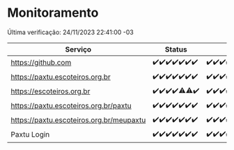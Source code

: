 # Monitoramento

Última verificação: 24/11/2023 22:41:00 -03

|Serviço|Status|Últimas 24h|
|---|---|---|
|https://github.com|<span title="2023-11-18: OK=24">✔️</span><span title="2023-11-19: OK=24">✔️</span><span title="2023-11-20: OK=24">✔️</span><span title="2023-11-21: OK=24">✔️</span><span title="2023-11-22: OK=23">✔️</span><span title="2023-11-23: OK=24">✔️</span><span title="2023-11-24: OK=1">✔️</span>|<span title="23/11/2023 22:43:00 -03 : 200">✔️</span><span title="23/11/2023 23:18:00 -03 : 200">✔️</span><span title="24/11/2023 00:07:00 -03 : 200">✔️</span><span title="24/11/2023 01:07:00 -03 : 200">✔️</span><span title="24/11/2023 02:06:00 -03 : 200">✔️</span><span title="24/11/2023 03:09:00 -03 : 200">✔️</span><span title="24/11/2023 04:05:00 -03 : 200">✔️</span><span title="24/11/2023 05:09:00 -03 : 200">✔️</span><span title="24/11/2023 06:06:00 -03 : 200">✔️</span><span title="24/11/2023 07:06:00 -03 : 200">✔️</span><span title="24/11/2023 08:04:00 -03 : 200">✔️</span><span title="24/11/2023 09:11:00 -03 : 200">✔️</span><span title="24/11/2023 10:08:00 -03 : 200">✔️</span><span title="24/11/2023 11:04:00 -03 : 200">✔️</span><span title="24/11/2023 12:06:00 -03 : 200">✔️</span><span title="24/11/2023 13:07:00 -03 : 200">✔️</span><span title="24/11/2023 14:04:00 -03 : 200">✔️</span><span title="24/11/2023 15:07:00 -03 : 200">✔️</span><span title="24/11/2023 16:03:00 -03 : 200">✔️</span><span title="24/11/2023 17:06:00 -03 : 200">✔️</span><span title="24/11/2023 18:03:00 -03 : 200">✔️</span><span title="24/11/2023 19:04:00 -03 : 200">✔️</span><span title="24/11/2023 20:05:00 -03 : 200">✔️</span><span title="24/11/2023 21:29:00 -03 : 200">✔️</span><span title="24/11/2023 22:41:00 -03 : 200">✔️</span>|
|https://paxtu.escoteiros.org.br|<span title="2023-11-18: OK=24">✔️</span><span title="2023-11-19: OK=24">✔️</span><span title="2023-11-20: OK=24">✔️</span><span title="2023-11-21: OK=24">✔️</span><span title="2023-11-22: OK=23">✔️</span><span title="2023-11-23: OK=24">✔️</span><span title="2023-11-24: OK=1">✔️</span>|<span title="23/11/2023 22:43:00 -03 : 200">✔️</span><span title="23/11/2023 23:18:00 -03 : 200">✔️</span><span title="24/11/2023 00:07:00 -03 : 200">✔️</span><span title="24/11/2023 01:07:00 -03 : 200">✔️</span><span title="24/11/2023 02:06:00 -03 : 200">✔️</span><span title="24/11/2023 03:09:00 -03 : 200">✔️</span><span title="24/11/2023 04:05:00 -03 : 200">✔️</span><span title="24/11/2023 05:09:00 -03 : 200">✔️</span><span title="24/11/2023 06:06:00 -03 : 200">✔️</span><span title="24/11/2023 07:06:00 -03 : 200">✔️</span><span title="24/11/2023 08:04:00 -03 : 200">✔️</span><span title="24/11/2023 09:11:00 -03 : 200">✔️</span><span title="24/11/2023 10:08:00 -03 : 200">✔️</span><span title="24/11/2023 11:04:00 -03 : 200">✔️</span><span title="24/11/2023 12:06:00 -03 : 200">✔️</span><span title="24/11/2023 13:07:00 -03 : 200">✔️</span><span title="24/11/2023 14:04:00 -03 : 200">✔️</span><span title="24/11/2023 15:07:00 -03 : 200">✔️</span><span title="24/11/2023 16:03:00 -03 : 200">✔️</span><span title="24/11/2023 17:06:00 -03 : 200">✔️</span><span title="24/11/2023 18:03:00 -03 : 200">✔️</span><span title="24/11/2023 19:04:00 -03 : 200">✔️</span><span title="24/11/2023 20:05:00 -03 : 200">✔️</span><span title="24/11/2023 21:29:00 -03 : 200">✔️</span><span title="24/11/2023 22:41:00 -03 : 200">✔️</span>|
|https://escoteiros.org.br|<span title="2023-11-18: OK=24">✔️</span><span title="2023-11-19: OK=24">✔️</span><span title="2023-11-20: OK=24">✔️</span><span title="2023-11-21: OK=24">✔️</span><span title="2023-11-22: OK=22, Falhas=1">⚠️</span><span title="2023-11-23: OK=23, Falhas=1">⚠️</span><span title="2023-11-24: OK=1">✔️</span>|<span title="23/11/2023 22:43:00 -03 : 200">✔️</span><span title="23/11/2023 23:18:00 -03 : 200">✔️</span><span title="24/11/2023 00:07:00 -03 : 200">✔️</span><span title="24/11/2023 01:07:00 -03 : 200">✔️</span><span title="24/11/2023 02:06:00 -03 : 200">✔️</span><span title="24/11/2023 03:09:00 -03 : 200">✔️</span><span title="24/11/2023 04:05:00 -03 : 200">✔️</span><span title="24/11/2023 05:09:00 -03 : 200">✔️</span><span title="24/11/2023 06:06:00 -03 : 200">✔️</span><span title="24/11/2023 07:07:00 -03 : 200">✔️</span><span title="24/11/2023 08:04:00 -03 : 200">✔️</span><span title="24/11/2023 09:11:00 -03 : 200">✔️</span><span title="24/11/2023 10:08:00 -03 : 200">✔️</span><span title="24/11/2023 11:04:00 -03 : 200">✔️</span><span title="24/11/2023 12:06:00 -03 : 200">✔️</span><span title="24/11/2023 13:07:00 -03 : 200">✔️</span><span title="24/11/2023 14:04:00 -03 : 200">✔️</span><span title="24/11/2023 15:07:00 -03 : 200">✔️</span><span title="24/11/2023 16:03:00 -03 : 200">✔️</span><span title="24/11/2023 17:06:00 -03 : 200">✔️</span><span title="24/11/2023 18:03:00 -03 : 200">✔️</span><span title="24/11/2023 19:04:00 -03 : 200">✔️</span><span title="24/11/2023 20:05:00 -03 : 200">✔️</span><span title="24/11/2023 21:29:00 -03 : 200">✔️</span><span title="24/11/2023 22:41:00 -03 : 200">✔️</span>|
|https://paxtu.escoteiros.org.br/paxtu|<span title="2023-11-18: OK=24">✔️</span><span title="2023-11-19: OK=24">✔️</span><span title="2023-11-20: OK=24">✔️</span><span title="2023-11-21: OK=24">✔️</span><span title="2023-11-22: OK=23">✔️</span><span title="2023-11-23: OK=24">✔️</span><span title="2023-11-24: OK=1">✔️</span>|<span title="23/11/2023 22:43:00 -03 : 200">✔️</span><span title="23/11/2023 23:18:00 -03 : 200">✔️</span><span title="24/11/2023 00:07:00 -03 : 200">✔️</span><span title="24/11/2023 01:07:00 -03 : 200">✔️</span><span title="24/11/2023 02:06:00 -03 : 200">✔️</span><span title="24/11/2023 03:09:00 -03 : 200">✔️</span><span title="24/11/2023 04:05:00 -03 : 200">✔️</span><span title="24/11/2023 05:09:00 -03 : 200">✔️</span><span title="24/11/2023 06:06:00 -03 : 200">✔️</span><span title="24/11/2023 07:07:00 -03 : 200">✔️</span><span title="24/11/2023 08:04:00 -03 : 200">✔️</span><span title="24/11/2023 09:11:00 -03 : 200">✔️</span><span title="24/11/2023 10:08:00 -03 : 200">✔️</span><span title="24/11/2023 11:04:00 -03 : 200">✔️</span><span title="24/11/2023 12:06:00 -03 : 200">✔️</span><span title="24/11/2023 13:07:00 -03 : 200">✔️</span><span title="24/11/2023 14:04:00 -03 : 200">✔️</span><span title="24/11/2023 15:07:00 -03 : 200">✔️</span><span title="24/11/2023 16:03:00 -03 : 200">✔️</span><span title="24/11/2023 17:06:00 -03 : 200">✔️</span><span title="24/11/2023 18:03:00 -03 : 200">✔️</span><span title="24/11/2023 19:04:00 -03 : 200">✔️</span><span title="24/11/2023 20:05:00 -03 : 200">✔️</span><span title="24/11/2023 21:29:00 -03 : 200">✔️</span><span title="24/11/2023 22:41:00 -03 : 200">✔️</span>|
|https://paxtu.escoteiros.org.br/meupaxtu|<span title="2023-11-18: OK=24">✔️</span><span title="2023-11-19: OK=24">✔️</span><span title="2023-11-20: OK=24">✔️</span><span title="2023-11-21: OK=24">✔️</span><span title="2023-11-22: OK=23">✔️</span><span title="2023-11-23: OK=24">✔️</span><span title="2023-11-24: OK=1">✔️</span>|<span title="23/11/2023 22:43:00 -03 : 200">✔️</span><span title="23/11/2023 23:18:00 -03 : 200">✔️</span><span title="24/11/2023 00:07:00 -03 : 200">✔️</span><span title="24/11/2023 01:07:00 -03 : 200">✔️</span><span title="24/11/2023 02:06:00 -03 : 200">✔️</span><span title="24/11/2023 03:09:00 -03 : 200">✔️</span><span title="24/11/2023 04:05:00 -03 : 200">✔️</span><span title="24/11/2023 05:09:00 -03 : 200">✔️</span><span title="24/11/2023 06:06:00 -03 : 200">✔️</span><span title="24/11/2023 07:07:00 -03 : 200">✔️</span><span title="24/11/2023 08:04:00 -03 : 200">✔️</span><span title="24/11/2023 09:11:00 -03 : 200">✔️</span><span title="24/11/2023 10:08:00 -03 : 200">✔️</span><span title="24/11/2023 11:04:00 -03 : 200">✔️</span><span title="24/11/2023 12:06:00 -03 : 200">✔️</span><span title="24/11/2023 13:07:00 -03 : 200">✔️</span><span title="24/11/2023 14:04:00 -03 : 200">✔️</span><span title="24/11/2023 15:07:00 -03 : 200">✔️</span><span title="24/11/2023 16:03:00 -03 : 200">✔️</span><span title="24/11/2023 17:06:00 -03 : 200">✔️</span><span title="24/11/2023 18:03:00 -03 : 200">✔️</span><span title="24/11/2023 19:04:00 -03 : 200">✔️</span><span title="24/11/2023 20:05:00 -03 : 200">✔️</span><span title="24/11/2023 21:29:00 -03 : 200">✔️</span><span title="24/11/2023 22:41:00 -03 : 200">✔️</span>|
|Paxtu Login|<span title="2023-11-18: OK=24">✔️</span><span title="2023-11-19: OK=24">✔️</span><span title="2023-11-20: OK=24">✔️</span><span title="2023-11-21: OK=24">✔️</span><span title="2023-11-22: OK=23">✔️</span><span title="2023-11-23: OK=24">✔️</span><span title="2023-11-24: OK=1">✔️</span>|<span title="23/11/2023 22:43:00 -03 : 200">✔️</span><span title="23/11/2023 23:18:00 -03 : 200">✔️</span><span title="24/11/2023 00:07:00 -03 : 200">✔️</span><span title="24/11/2023 01:07:00 -03 : 200">✔️</span><span title="24/11/2023 02:06:00 -03 : 200">✔️</span><span title="24/11/2023 03:09:00 -03 : 200">✔️</span><span title="24/11/2023 04:05:00 -03 : 200">✔️</span><span title="24/11/2023 05:09:00 -03 : 200">✔️</span><span title="24/11/2023 06:06:00 -03 : 200">✔️</span><span title="24/11/2023 07:07:00 -03 : 200">✔️</span><span title="24/11/2023 08:04:00 -03 : 200">✔️</span><span title="24/11/2023 09:11:00 -03 : 200">✔️</span><span title="24/11/2023 10:08:00 -03 : 200">✔️</span><span title="24/11/2023 11:04:00 -03 : 200">✔️</span><span title="24/11/2023 12:06:00 -03 : 200">✔️</span><span title="24/11/2023 13:07:00 -03 : 200">✔️</span><span title="24/11/2023 14:04:00 -03 : 200">✔️</span><span title="24/11/2023 15:07:00 -03 : 200">✔️</span><span title="24/11/2023 16:03:00 -03 : 200">✔️</span><span title="24/11/2023 17:06:00 -03 : 200">✔️</span><span title="24/11/2023 18:03:00 -03 : 200">✔️</span><span title="24/11/2023 19:04:00 -03 : 200">✔️</span><span title="24/11/2023 20:05:00 -03 : 200">✔️</span><span title="24/11/2023 21:29:00 -03 : 200">✔️</span><span title="24/11/2023 22:41:00 -03 : 200">✔️</span>|
